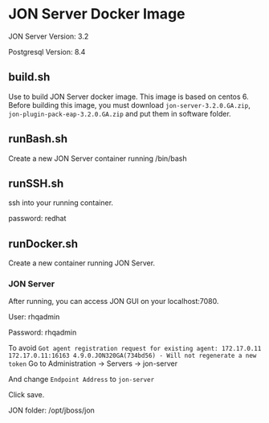 # JON Server Docker Image

JON Server Version: 3.2

Postgresql Version: 8.4

## build.sh
Use to build JON Server docker image.
This image is based on centos 6.
Before building this image, you must download `jon-server-3.2.0.GA.zip`, `jon-plugin-pack-eap-3.2.0.GA.zip` and put them in software folder.

## runBash.sh
Create a new JON Server container running /bin/bash

## runSSH.sh
ssh into your running container.

password: redhat

## runDocker.sh
Create a new container running JON Server.

### JON Server
After running, you can access JON GUI on your localhost:7080.

User: rhqadmin

Password: rhqadmin

To avoid 
```Got agent registration request for existing agent: 172.17.0.11 172.17.0.11:16163 4.9.0.JON320GA(734bd56) - Will not regenerate a new token```
Go to Administration -> Servers -> jon-server

And change `Endpoint Address` to `jon-server`

Click save.

JON folder: /opt/jboss/jon
